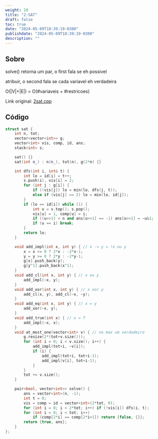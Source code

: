 ```yaml
---
weight: 10
title: "2-SAT"
draft: false
toc: true
date: "2024-05-09T18:39:19-0300"
publishdate: "2024-05-09T18:39:19-0300"
description: ""
---
```


## Sobre
 solve() retorna um par, o first fala se eh possivel

 atribuir, o second fala se cada variavel eh verdadeira



 O(|V|+|E|) = O(#variaveis + #restricoes)



Link original: [2sat.cpp](https://github.com/brunomaletta/Biblioteca/tree/master/Codigo/Matematica/2sat.cpp)

## Código
```cpp
struct sat {
	int n, tot;
	vector<vector<int>> g;
	vector<int> vis, comp, id, ans;
	stack<int> s;

	sat() {}
	sat(int n_) : n(n_), tot(n), g(2*n) {}

	int dfs(int i, int& t) {
		int lo = id[i] = t++;
		s.push(i), vis[i] = 2;
		for (int j : g[i]) {
			if (!vis[j]) lo = min(lo, dfs(j, t));
			else if (vis[j] == 2) lo = min(lo, id[j]);
		}
		if (lo == id[i]) while (1) {
			int u = s.top(); s.pop();
			vis[u] = 1, comp[u] = i;
			if ((u>>1) < n and ans[u>>1] == -1) ans[u>>1] = ~u&1;
			if (u == i) break;
		}
		return lo;
	}

	void add_impl(int x, int y) { // x -> y = !x ou y
		x = x >= 0 ? 2*x : -2*x-1;
		y = y >= 0 ? 2*y : -2*y-1;
		g[x].push_back(y);
		g[y^1].push_back(x^1);
	}
	void add_cl(int x, int y) { // x ou y
		add_impl(~x, y);
	}
	void add_xor(int x, int y) { // x xor y
		add_cl(x, y), add_cl(~x, ~y);
	}
	void add_eq(int x, int y) { // x = y
		add_xor(~x, y);
	}
	void add_true(int x) { // x = T
		add_impl(~x, x);
	}
	void at_most_one(vector<int> v) { // no max um verdadeiro
		g.resize(2*(tot+v.size()));
		for (int i = 0; i < v.size(); i++) {
			add_impl(tot+i, ~v[i]);
			if (i) {
				add_impl(tot+i, tot+i-1);
				add_impl(v[i], tot+i-1);
			}
		}
		tot += v.size();
	}

	pair<bool, vector<int>> solve() {
		ans = vector<int>(n, -1);
		int t = 0;
		vis = comp = id = vector<int>(2*tot, 0);
		for (int i = 0; i < 2*tot; i++) if (!vis[i]) dfs(i, t);
		for (int i = 0; i < tot; i++)
			if (comp[2*i] == comp[2*i+1]) return {false, {}};
		return {true, ans};
	}
};
```
